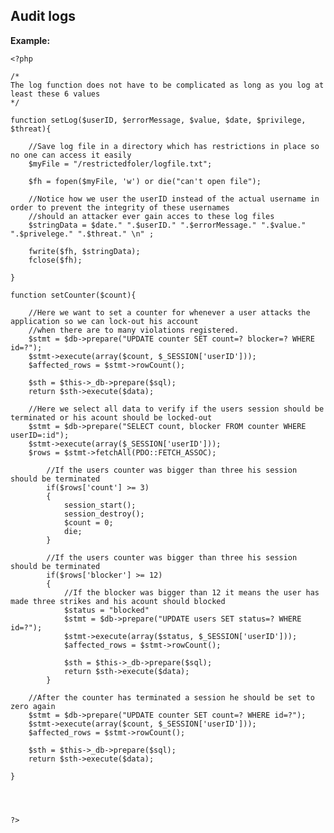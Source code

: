 
Audit logs
-------

**Example:**

    <?php

    /*
    The log function does not have to be complicated as long as you log at least these 6 values
    */

    function setLog($userID, $errorMessage, $value, $date, $privilege, $threat){

        //Save log file in a directory which has restrictions in place so no one can access it easily
        $myFile = "/restrictedfoler/logfile.txt";

        $fh = fopen($myFile, 'w') or die("can't open file");

        //Notice how we user the userID instead of the actual username in order to prevent the integrity of these usernames
        //should an attacker ever gain acces to these log files
        $stringData = $date." ".$userID." ".$errorMessage." ".$value." ".$privelege." ".$threat." \n" ;

        fwrite($fh, $stringData);
        fclose($fh);

    }

    function setCounter($count){

        //Here we want to set a counter for whenever a user attacks the application so we can lock-out his account 
        //when there are to many violations registered.
        $stmt = $db->prepare("UPDATE counter SET count=? blocker=? WHERE id=?");
        $stmt->execute(array($count, $_SESSION['userID']));
        $affected_rows = $stmt->rowCount();

        $sth = $this->_db->prepare($sql);
        return $sth->execute($data);

        //Here we select all data to verify if the users session should be terminated or his acount should be locked-out
        $stmt = $db->prepare("SELECT count, blocker FROM counter WHERE userID=:id");
        $stmt->execute(array($_SESSION['userID']));
        $rows = $stmt->fetchAll(PDO::FETCH_ASSOC);

            //If the users counter was bigger than three his session should be terminated
            if($rows['count'] >= 3)
            {
                session_start();
                session_destroy();
                $count = 0;
                die;
            }	

            //If the users counter was bigger than three his session should be terminated
            if($rows['blocker'] >= 12)
            {
                //If the blocker was bigger than 12 it means the user has made three strikes and his acount should blocked
                $status = "blocked"
                $stmt = $db->prepare("UPDATE users SET status=? WHERE id=?");
                $stmt->execute(array($status, $_SESSION['userID']));
                $affected_rows = $stmt->rowCount();

                $sth = $this->_db->prepare($sql);
                return $sth->execute($data);	
            }	

        //After the counter has terminated a session he should be set to zero again
        $stmt = $db->prepare("UPDATE counter SET count=? WHERE id=?");
        $stmt->execute(array($count, $_SESSION['userID']));
        $affected_rows = $stmt->rowCount();

        $sth = $this->_db->prepare($sql);
        return $sth->execute($data);

    }




    ?>



	